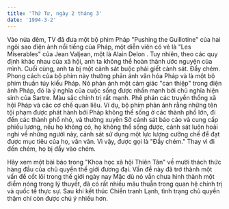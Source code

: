 ```yaml
---
title: 'Thứ Tư, ngày 2 tháng 3'
date: '1994-3-2'
---
```


Vào nửa đêm, TV đã đưa một bộ phim Pháp "Pushing the Guillotine" của hai ngôi sao điện ảnh nổi tiếng của Pháp, một diễn viên có vẻ là "Les Miserables" của Jean Valjean, một là Alain Delon . Tuy nhiên, theo các quy định khác nhau của xã hội, anh ta không thể hoàn thành ước nguyện của mình. Cuối cùng, anh ta bị một cảnh sát buộc phải giết cảnh sát. Đẩy chém. Phong cách của bộ phim này thường phản ánh văn hóa Pháp và là một bộ phim thuần túy kiểu Pháp. Nó phản ánh một cảm giác "can thiệp" trong điện ảnh Pháp, đó là ý nghĩa của cuộc sống được nhấn mạnh bởi chủ nghĩa hiện sinh của Sartre. Màu sắc chính trị rất mạnh. Phê phán các truyền thống xã hội Pháp và các cơ chế quan liêu. Ví dụ, bộ phim phản ánh rằng những tên tội phạm được phát hành bởi Pháp không thể sống ở các thành phố lớn, đi đến các thành phố nhỏ, và thường xuyên Sở cảnh sát báo cáo và cung cấp phiếu lương, nếu họ không có, họ không thể sống được, cảnh sát luôn hoài nghi về những người này, cảnh sát sử dụng một lực lượng cưỡng chế để đạt được mục tiêu của họ, vân vân. Vì vậy, được gọi là "Đẩy chém." Thay vì đi đến chém, họ bị đẩy vào chém.

Hãy xem một bài báo trong "Khoa học xã hội Thiên Tân" về mười thách thức hàng đầu của chủ quyền thế giới đương đại. Vấn đề này đã trở thành một vấn đề cốt lõi trong thế giới ngày nay Mặc dù nó vẫn chưa hình thành một điểm nóng trong lý thuyết, đã có rất nhiều mâu thuẫn trong quan hệ chính trị và quốc tế thực sự. Sau khi kết thúc Chiến tranh Lạnh, tình trạng chủ quyền thậm chí còn được chú ý nhiều hơn.

